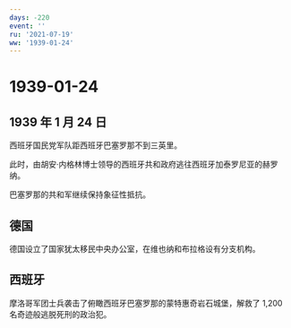 ```yaml
---
days: -220
event: ''
ru: '2021-07-19'
ww: '1939-01-24'
---
```


# 1939-01-24

## 1939 年 1 月 24 日

西班牙国民党军队距西班牙巴塞罗那不到三英里。

此时，由胡安·内格林博士领导的西班牙共和政府逃往西班牙加泰罗尼亚的赫罗纳。

巴塞罗那的共和军继续保持象征性抵抗。

## 德国

德国设立了国家犹太移民中央办公室，在维也纳和布拉格设有分支机构。

## 西班牙

摩洛哥军团士兵袭击了俯瞰西班牙巴塞罗那的蒙特惠奇岩石城堡，解救了 1,200
名奇迹般逃脱死刑的政治犯。